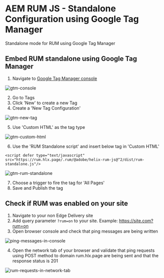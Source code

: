 # AEM RUM JS - Standalone Configuration using Google Tag Manager
Standalone mode for RUM using Google Tag Manager

## Embed RUM standalone using Google Tag Manager
1. Navigate to [Google Tag Manager console](https://tagmanager.google.com/)

![gtm-console](https://github.com/user-attachments/assets/a74f4678-538d-4f42-81f6-cf16bc399658)

2. Go to Tags
3. Click 'New' to create a new Tag
4. Create a 'New Tag Configuration'

![gtm-new-tag](https://github.com/user-attachments/assets/581e1294-3b61-4255-97c0-f2e672c64e81)

5. Use 'Custom HTML' as the tag type

![gtm-custom-html](https://github.com/user-attachments/assets/72dbb18c-0614-4a24-9749-d1d193be7dd3)

6. Use the 'RUM Standalone script' and insert below  tag in 'Custom HTML'

```
<script defer type="text/javascript" src="https://rum.hlx.page/.rum/@adobe/helix-rum-js@^2/dist/rum-standalone.js"/>
```

![gtm-rum-standalone](https://github.com/user-attachments/assets/11979f81-f8ac-47e3-bf73-cead6f5cdf1d)

7. Choose a trigger to fire the tag for 'All Pages'
8. Save and Publish the tag

## Check if RUM was enabled on your site

1. Navigate to your non Edge Delivery site 
2. Add  query parameter `?rum=on` to your site. Example: https://site.com?rum=on
3. Open browser console and check that ping messages are being written

![ping-messages-in-console](https://github.com/adobe/helix-rum-js/assets/43381734/0a2f4b25-0198-41b2-b386-740489b1f7b3)

4. Open the network tab of your browser and validate that ping requests using POST method to domain rum.hlx.page are being sent and that the response status is 201

 ![rum-requests-in-network-tab](https://github.com/adobe/helix-rum-js/assets/43381734/766f1c45-223b-40e3-ba57-1237f44c9c15)
